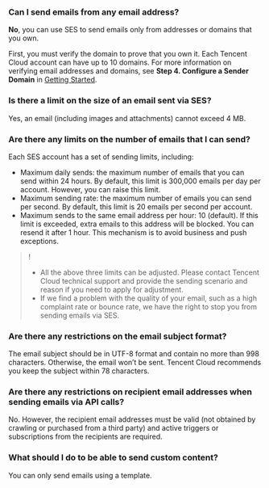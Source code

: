 [](id:que1) 
### Can I send emails from any email address?
**No**, you can use SES to send emails only from addresses or domains that you own.

First, you must verify the domain to prove that you own it. Each Tencent Cloud account can have up to 10 domains. For more information on verifying email addresses and domains, see **Step 4. Configure a Sender Domain** in [Getting Started](https://intl.cloud.tencent.com/document/product/1084/39332).

[](id:que2) 
### Is there a limit on the size of an email sent via SES?
Yes, an email (including images and attachments) cannot exceed 4 MB.

[](id:que3) 
### Are there any limits on the number of emails that I can send?
Each SES account has a set of sending limits, including:

- Maximum daily sends: the maximum number of emails that you can send within 24 hours. By default, this limit is 300,000 emails per day per account. However, you can raise this limit.
- Maximum sending rate: the maximum number of emails you can send per second. By default, this limit is 20 emails per second per account.
- Maximum sends to the same email address per hour: 10 (default). If this limit is exceeded, extra emails to this address will be blocked. You can resend it after 1 hour. This mechanism is to avoid business and push exceptions.

>! 
>- All the above three limits can be adjusted. Please contact Tencent Cloud technical support and provide the sending scenario and reason if you need to apply for adjustment.
>- If we find a problem with the quality of your email, such as a high complaint rate or bounce rate, we have the right to stop you from sending emails via SES.

[](id:que4) 
### Are there any restrictions on the email subject format?
The email subject should be in UTF-8 format and contain no more than 998 characters. Otherwise, the email won’t be sent. Tencent Cloud recommends you keep the subject within 78 characters.

[](id:que5) 
### Are there any restrictions on recipient email addresses when sending emails via API calls?
No. However, the recipient email addresses must be valid (not obtained by crawling or purchased from a third party) and active triggers or subscriptions from the recipients are required.

[](id:que6) 
### What should I do to be able to send custom content?
You can only send emails using a template.
